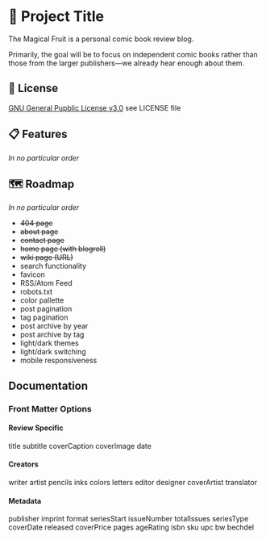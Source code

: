 # 👑 Project Title

The Magical Fruit is a personal comic book review blog.

Primarily, the goal will be to focus on independent comic books rather than those from the larger publishers—we already hear enough about them.

## 🧾 License

[GNU General Pupblic License v3.0](https://choosealicense.com/licenses/gpl-3.0/) see LICENSE file

## 📋 Features

_In no particular order_

## 🗺️ Roadmap

_In no particular order_

-   ~~404 page~~
-   ~~about page~~
-   ~~contact page~~
-   ~~home page (with blogroll)~~
-   ~~wiki page (URL)~~
-   search functionality
-   favicon
-   RSS/Atom Feed
-   robots.txt
-   color pallette
-   post pagination
-   tag pagination
-   post archive by year
-   post archive by tag
-   light/dark themes
-   light/dark switching
-   mobile responsiveness

## Documentation

### Front Matter Options

#### Review Specific
title
subtitle
coverCaption
coverImage
date


#### Creators
writer
artist
pencils
inks
colors
letters
editor
designer
coverArtist
translator

#### Metadata
publisher
imprint
format
seriesStart
issueNumber
totalIssues
seriesType
coverDate
released
coverPrice
pages
ageRating
isbn
sku
upc
bw
bechdel
